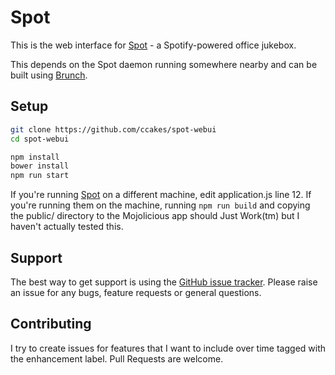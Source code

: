 # Spot

This is the web interface for [Spot](https://github.com/ccakes/spot) - a Spotify-powered office jukebox.

This depends on the Spot daemon running somewhere nearby and can be built using [Brunch](https://brunch.io).

## Setup

```bash
git clone https://github.com/ccakes/spot-webui
cd spot-webui

npm install
bower install
npm run start
```

If you're running [Spot](https://github.com/ccakes/spot) on a different machine, edit application.js line 12. If you're running them on the machine, running `npm run build` and copying the public/ directory to the Mojolicious app should Just Work(tm) but I haven't actually tested this.

## Support

The best way to get support is using the [GitHub issue tracker](https://github.com/ccakes/spot-webui/issues). Please raise an issue for any bugs, feature requests or general questions.

## Contributing

I try to create issues for features that I want to include over time tagged with the enhancement label. Pull Requests are welcome.

